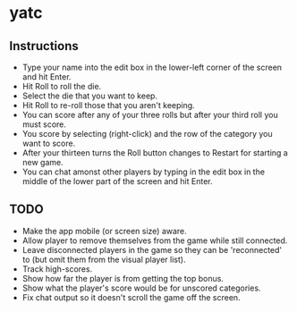 # yatc

## Instructions
* Type your name into the edit box in the lower-left corner of the screen and hit Enter.
* Hit Roll to roll the die.
* Select the die that you want to keep.
* Hit Roll to re-roll those that you aren't keeping.
* You can score after any of your three rolls but after your third roll you must score.
* You score by selecting (right-click) and the row of the category you want to score.
* After your thirteen turns the Roll button changes to Restart for starting a new game.
* You can chat amonst other players by typing in the edit box in the middle of the lower part of the screen and hit Enter.

## TODO
* Make the app mobile (or screen size) aware.
* Allow player to remove themselves from the game while still connected.
* Leave disconnected players in the game so they can be 'reconnected' to (but omit them from the visual player list).
* Track high-scores.
* Show how far the player is from getting the top bonus.
* Show what the player's score would be for unscored categories.
* Fix chat output so it doesn't scroll the game off the screen.
